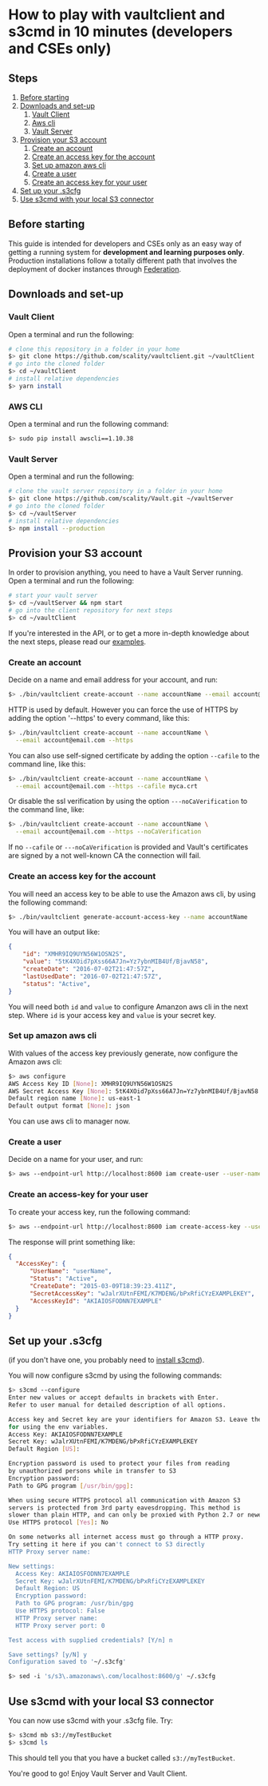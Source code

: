 # How to play with vaultclient and s3cmd in 10 minutes (developers and CSEs only)

## Steps

1. [Before starting](#before-starting)
2. [Downloads and set-up](#downloads-and-set-up)
    1. [Vault Client](#vault-client)
    2. [Aws cli](#aws-cli)
    3. [Vault Server](#vault-server)
3. [Provision your S3 account](#provision-your-s3-account)
    1. [Create an account](#create-an-account)
    2. [Create an access key for the account](#create-an-access-key-for-the-account)
    3. [Set up amazon aws cli](#set-up-amazon-aws-cli)
    4. [Create a user](#create-a-user)
    5. [Create an access key for your user](#create-an-access-key-for-your-user)
4. [Set up your .s3cfg](#set-up-your-s3cfg)
5. [Use s3cmd with your local S3 connector](#use-s3cmd-with-your-local-s3-connector)

## Before starting

This guide is intended for developers and CSEs only as an easy way of getting a
running system for **development and learning purposes only**. Production
installations follow a totally different path that involves the deployment of
docker instances through [Federation](https://github.com/scality/Federation).

## Downloads and set-up

### Vault Client

Open a terminal and run the following:

``` sh
# clone this repository in a folder in your home
$> git clone https://github.com/scality/vaultclient.git ~/vaultClient
# go into the cloned folder
$> cd ~/vaultClient
# install relative dependencies
$> yarn install
```

### AWS CLI

Open a terminal and run the following command:

```sh
$> sudo pip install awscli==1.10.38
```

### Vault Server

Open a terminal and run the following:

``` sh
# clone the vault server repository in a folder in your home
$> git clone https://github.com/scality/Vault.git ~/vaultServer
# go into the cloned folder
$> cd ~/vaultServer
# install relative dependencies
$> npm install --production
```

## Provision your S3 account

In order to provision anything, you need to have a Vault Server running. Open a
terminal and run the following:

``` sh
# start your vault server
$> cd ~/vaultServer && npm start
# go into the client repository for next steps
$> cd ~/vaultClient
```

If you're interested in the API, or to get a more in-depth knowledge about
the next steps, please read our [examples](./Examples.md).

### Create an account

Decide on a name and email address for your account, and run:

``` sh
$> ./bin/vaultclient create-account --name accountName --email account@email.com
```

HTTP is used by default. However you can force the use of HTTPS by adding the
option '--https' to every command, like this:

``` sh
$> ./bin/vaultclient create-account --name accountName \
  --email account@email.com --https
```

You can also use self-signed certificate by adding the option ```--cafile``` to
the command line, like this:

``` sh
$> ./bin/vaultclient create-account --name accountName \
  --email account@email.com --https --cafile myca.crt
```

Or disable the ssl verification by using the option ```---noCaVerification```
to the command line, like:

```sh
$> ./bin/vaultclient create-account --name accountName \
  --email account@email.com --https --noCaVerification
```

If no ```--cafile``` or ```---noCaVerification``` is provided and Vault's
certificates are signed by a not well-known CA the connection will fail.

### Create an access key for the account

You will need an access key to be able to use the Amazon aws cli, by using the
following command:

```sh
$> ./bin/vaultclient generate-account-access-key --name accountName
```

You will have an output like:

```json
{
    "id": "XMHR9IQ9UYN56W1OSN2S",
    "value": "5tK4XOid7pXss66A7Jn=Yz7ybnMIB4Uf/BjavN58",
    "createDate": "2016-07-02T21:47:57Z",
    "lastUsedDate": "2016-07-02T21:47:57Z",
    "status": "Active",
}
```

You will need both ```id``` and ```value``` to configure Amanzon aws cli in
the next step. Where ```id``` is your access key and ```value``` is your
secret key.

### Set up amazon aws cli

With values of the access key previously generate, now configure the Amazon
aws cli:

```sh
$> aws configure
AWS Access Key ID [None]: XMHR9IQ9UYN56W1OSN2S
AWS Secret Access Key [None]: 5tK4XOid7pXss66A7Jn=Yz7ybnMIB4Uf/BjavN58
Default region name [None]: us-east-1
Default output format [None]: json
```

You can use aws cli to manager now.

### Create a user

Decide on a name for your user, and run:

``` sh
$> aws --endpoint-url http://localhost:8600 iam create-user --user-name userName
```

### Create an access-key for your user

To create your access key, run the following command:

``` sh
$> aws --endpoint-url http://localhost:8600 iam create-access-key --user-name userName
```

The response will print something like:

``` json
{
  "AccessKey": {
      "UserName": "userName",
      "Status": "Active",
      "CreateDate": "2015-03-09T18:39:23.411Z",
      "SecretAccessKey": "wJalrXUtnFEMI/K7MDENG/bPxRfiCYzEXAMPLEKEY",
      "AccessKeyId": "AKIAIOSFODNN7EXAMPLE"
  }
}
```

## Set up your .s3cfg

(if you don't have one, you probably need to
[install s3cmd](http://s3tools.org/s3cmd)).

You will now configure s3cmd by using the following commands:

```sh
$> s3cmd --configure
Enter new values or accept defaults in brackets with Enter.
Refer to user manual for detailed description of all options.

Access key and Secret key are your identifiers for Amazon S3. Leave them empty
for using the env variables.
Access Key: AKIAIOSFODNN7EXAMPLE
Secret Key: wJalrXUtnFEMI/K7MDENG/bPxRfiCYzEXAMPLEKEY
Default Region [US]:

Encryption password is used to protect your files from reading
by unauthorized persons while in transfer to S3
Encryption password:
Path to GPG program [/usr/bin/gpg]:

When using secure HTTPS protocol all communication with Amazon S3
servers is protected from 3rd party eavesdropping. This method is
slower than plain HTTP, and can only be proxied with Python 2.7 or newer
Use HTTPS protocol [Yes]: No

On some networks all internet access must go through a HTTP proxy.
Try setting it here if you can't connect to S3 directly
HTTP Proxy server name:

New settings:
  Access Key: AKIAIOSFODNN7EXAMPLE
  Secret Key: wJalrXUtnFEMI/K7MDENG/bPxRfiCYzEXAMPLEKEY
  Default Region: US
  Encryption password:
  Path to GPG program: /usr/bin/gpg
  Use HTTPS protocol: False
  HTTP Proxy server name:
  HTTP Proxy server port: 0

Test access with supplied credentials? [Y/n] n

Save settings? [y/N] y
Configuration saved to '~/.s3cfg'
```

```sh
$> sed -i 's/s3\.amazonaws\.com/localhost:8600/g' ~/.s3cfg
```

## Use s3cmd with your local S3 connector

You can now use s3cmd with your .s3cfg file. Try:

``` sh
$> s3cmd mb s3://myTestBucket
$> s3cmd ls
```

This should tell you that you have a bucket called ```s3://myTestBucket```.

You're good to go! Enjoy Vault Server and Vault Client.
